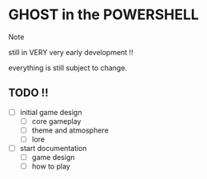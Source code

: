 # GHOST in the POWERSHELL

> [!NOTE]
> still in VERY very early development !!
>
> everything is still subject to change.

## TODO !!
- [ ] initial game design
    - [ ] core gameplay
    - [ ] theme and atmosphere
    - [ ] lore
- [ ] start documentation
    - [ ] game design
    - [ ] how to play

